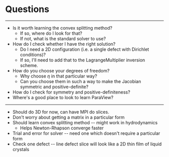 # Questions
------------------------
* Is it worth learning the convex splitting method?
  - If so, where do I look for that?
  - If not, what is the standard solver to use?
* How do I check whether I have the right solution?
  - Do I need a 2D configuration (i.e. a single defect with Dirichlet conditions)?
  - If so, I'll need to add that to the LagrangeMultiplier inversion scheme.
* How do you choose your degrees of freedom?
  - Why choose $\eta$ in that particular way?
  - Can you choose them in such a way to make the Jacobian symmetric and positive-definite?
* How do I check for symmetry and positive-definiteness?
* Where's a good place to look to learn ParaView?
-----------------------
* Should do 3D for now, can have MPI do slices.
* Don't worry about getting a matrix in a particular form
* Should learn convex splitting method -- might work in hydrodynamics
   - Helps Newton-Rhapson converge faster
* Trial and error for solver -- need one which doesn't require a particular form
* Check one defect -- line defect slice will look like a 2D thin film of liquid crystals
